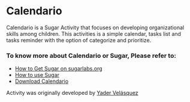 # Calendario #

Calendario is a Sugar Activity that focuses on developing organizational skills among children. This activities is a simple calendar, tasks list and tasks reminder with the option of categorize and prioritize.

### To know more about Calendario or Sugar, Please refer to: ###

* [How to Get Sugar on sugarlabs.org](https://sugarlabs.org/)
* [How to use Sugar](https://help.sugarlabs.org/)
* [Download Calendario](https://activities.sugarlabs.org/en-US/sugar/addon/4360)

Activity was originally developed by [Yader Velásquez ](yaderv@fedoraproject.org)
